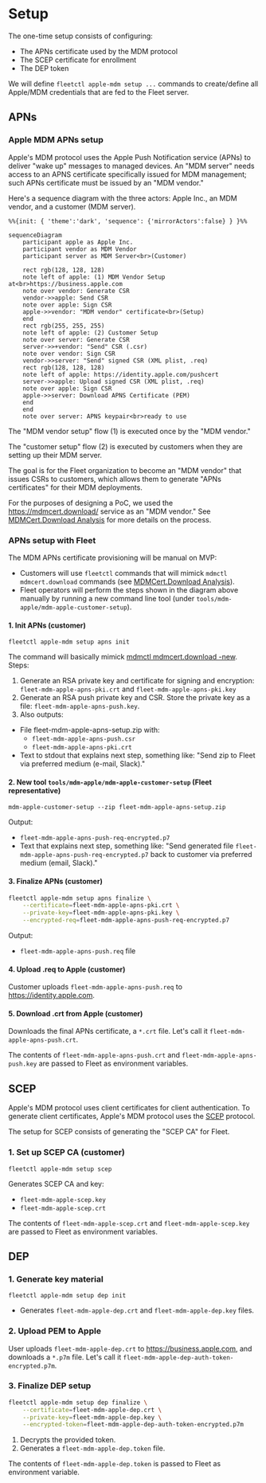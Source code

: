 # Setup

The one-time setup consists of configuring:
- The APNs certificate used by the MDM protocol
- The SCEP certificate for enrollment
- The DEP token

We will define `fleetctl apple-mdm setup ...` commands to create/define all Apple/MDM credentials that are fed to the Fleet server.

## APNs

### Apple MDM APNs setup

Apple's MDM protocol uses the Apple Push Notification service (APNs) to deliver "wake up" messages to managed devices.
An "MDM server" needs access to an APNS certificate specifically issued for MDM management; such APNs certificate must be issued by an "MDM vendor."

Here's a sequence diagram with the three actors: Apple Inc., an MDM vendor, and a customer (MDM server).

```mermaid
%%{init: { 'theme':'dark', 'sequence': {'mirrorActors':false} } }%%

sequenceDiagram
    participant apple as Apple Inc.
    participant vendor as MDM Vendor
    participant server as MDM Server<br>(Customer)

    rect rgb(128, 128, 128)
    note left of apple: (1) MDM Vendor Setup at<br>https://business.apple.com
    note over vendor: Generate CSR
    vendor->>apple: Send CSR
    note over apple: Sign CSR
    apple->>vendor: "MDM vendor" certificate<br>(Setup)
    end
    rect rgb(255, 255, 255)
    note left of apple: (2) Customer Setup
    note over server: Generate CSR
    server->>+vendor: "Send" CSR (.csr)
    note over vendor: Sign CSR
    vendor->>server: "Send" signed CSR (XML plist, .req)
    rect rgb(128, 128, 128)
    note left of apple: https://identity.apple.com/pushcert
    server->>apple: Upload signed CSR (XML plist, .req)
    note over apple: Sign CSR
    apple->>server: Download APNS Certificate (PEM)
    end
    end
    note over server: APNS keypair<br>ready to use
```

The "MDM vendor setup" flow (1) is executed once by the "MDM vendor."

The "customer setup" flow (2) is executed by customers when they are setting up their MDM server.

The goal is for the Fleet organization to become an "MDM vendor" that issues CSRs to customers, which allows them to generate "APNs certificates" for their MDM deployments.

For the purposes of designing a PoC, we used the https://mdmcert.download/ service as an "MDM vendor."
See [MDMCert.Download Analysis](./mdmcert.download-analysis.md) for more details on the process.

### APNs setup with Fleet

The MDM APNs certificate provisioning will be manual on MVP:
- Customers will use `fleetctl` commands that will mimick `mdmctl mdmcert.download` commands (see [MDMCert.Download Analysis](mdmcert.download-analysis.md)).
- Fleet operators will perform the steps shown in the diagram above manually by running a new command line tool (under `tools/mdm-apple/mdm-apple-customer-setup`).

#### 1. Init APNs (customer)

`fleetctl apple-mdm setup apns init` 

The command will basically mimick [mdmctl mdmcert.download -new](https://github.com/micromdm/micromdm/blob/main/cmd/mdmctl/mdmcert.download.go).
Steps:
1. Generate an RSA private key and certificate for signing and encryption: `fleet-mdm-apple-apns-pki.crt` and `fleet-mdm-apple-apns-pki.key`
2. Generate an RSA push private key and CSR. Store the private key as a file: `fleet-mdm-apple-apns-push.key`. 
3. Also outputs:
- File fleet-mdm-apple-apns-setup.zip with:
	- `fleet-mdm-apple-apns-push.csr`
	- `fleet-mdm-apple-apns-pki.crt`
- Text to stdout that explains next step, something like:
	"Send zip to Fleet via preferred medium (e-mail, Slack)."

#### 2. New tool `tools/mdm-apple/mdm-apple-customer-setup` (Fleet representative)

`mdm-apple-customer-setup --zip fleet-mdm-apple-apns-setup.zip`

Output:
- `fleet-mdm-apple-apns-push-req-encrypted.p7`
- Text that explains next step, something like:
"Send generated file `fleet-mdm-apple-apns-push-req-encrypted.p7` back to customer via preferred medium (email, Slack)."

#### 3. Finalize APNs (customer)

```sh
fleetctl apple-mdm setup apns finalize \
    --certificate=fleet-mdm-apple-apns-pki.crt \
    --private-key=fleet-mdm-apple-apns-pki.key \
    --encrypted-req=fleet-mdm-apple-apns-push-req-encrypted.p7
```

Output:
- `fleet-mdm-apple-apns-push.req` file

#### 4. Upload .req to Apple (customer)

Customer uploads `fleet-mdm-apple-apns-push.req` to https://identity.apple.com.

#### 5. Download .crt from Apple (customer)

Downloads the final APNs certificate, a `*.crt` file. Let's call it `fleet-mdm-apple-apns-push.crt`.

The contents of `fleet-mdm-apple-apns-push.crt` and `fleet-mdm-apple-apns-push.key` are passed to Fleet as environment variables.

## SCEP

Apple's MDM protocol uses client certificates for client authentication. To generate client certificates, Apple's MDM protocol uses the [SCEP](https://en.wikipedia.org/wiki/Simple_Certificate_Enrollment_Protocol) protocol.

The setup for SCEP consists of generating the "SCEP CA" for Fleet.

### 1. Set up SCEP CA (customer)

`fleetctl apple-mdm setup scep`

Generates SCEP CA and key:
- `fleet-mdm-apple-scep.key`
- `fleet-mdm-apple-scep.crt`

The contents of `fleet-mdm-apple-scep.crt` and `fleet-mdm-apple-scep.key` are passed to Fleet as environment variables.

## DEP

### 1. Generate key material

`fleetctl apple-mdm setup dep init`

- Generates `fleet-mdm-apple-dep.crt` and `fleet-mdm-apple-dep.key` files.

### 2. Upload PEM to Apple

User uploads `fleet-mdm-apple-dep.crt` to https://business.apple.com, and downloads a `*.p7m` file.
Let's call it `fleet-mdm-apple-dep-auth-token-encrypted.p7m`.

### 3. Finalize DEP setup

```sh
fleetctl apple-mdm setup dep finalize \
    --certificate=fleet-mdm-apple-dep.crt \
    --private-key=fleet-mdm-apple-dep.key \
    --encrypted-token=fleet-mdm-apple-dep-auth-token-encrypted.p7m
```
	
1. Decrypts the provided token.
2. Generates a `fleet-mdm-apple-dep.token` file.

The contents of `fleet-mdm-apple-dep.token` is passed to Fleet as environment variable.